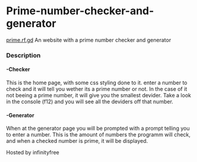 # Prime-number-checker-and-generator
[prime.rf.gd](http://www.prime.rf.gd)
An website with a prime number checker and generator
### Description
#### -Checker
This is the home page, with some css styling done to it. enter a number to check and it will tell you wether its a prime number or not. In the case of it not beeing a prime number, it will give you the smallest devider. Take a look in the console (f12) and you will see all the deviders off that number.
#### -Generator
When at the generator page you will be prompted with a prompt telling you to enter a number. This is the amount of numbers the programm will check, and when a checked number is prime, it will be displayed.

Hosted by infinityfree
